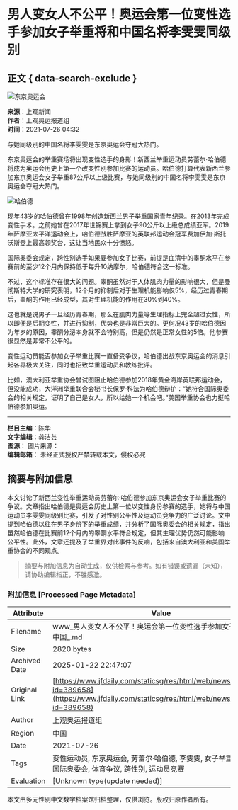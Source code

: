 # 男人变女人不公平！奥运会第一位变性选手参加女子举重将和中国名将李雯雯同级别

## 正文 { data-search-exclude }


![东京奥运会](https://images.shobserver.com/img/2020/2/18/sub_32.png)

**来源**：上观新闻  
**作者**：上观奥运报道组  
**时间**：2021-07-26 04:32  

与她同级别的中国名将李雯雯是东京奥运会夺冠大热门。

东京奥运会的举重赛场将出现变性选手的身影！新西兰举重运动员劳蕾尔·哈伯德将成为奥运会历史上第一个改变性别参加比赛的运动员。哈伯德打算代表新西兰参加东京奥运会女子举重87公斤以上级比赛，与她同级别的中国名将李雯雯是东京奥运会夺冠大热门。

![哈伯德](https://images.shobserver.com/img/2021/7/26/faa6f84446ea4ce99a5ded56176553f9.png)

现年43岁的哈伯德曾在1998年创造新西兰男子举重国家青年纪录。在2013年完成变性手术。之前她曾在2017年世锦赛上拿到女子90公斤以上级总成绩亚军。2019年萨摩亚太平洋运动会上，哈伯德战胜萨摩亚的英联邦运动会冠军费加伊加·斯托沃斯登上最高领奖台，这让当地民众十分愤怒。

国际奥委会规定，跨性别选手如果要参加女子比赛，前提是血清中的睾酮水平在参赛前的至少12个月内保持低于每升10纳摩尔，哈伯德符合这一标准。

不过，这个标准存在很大的问题。睾酮虽然对于人体肌肉力量的影响很大，但是曼彻斯特大学的研究表明，12个月的抑制后对于生理机能影响仅5%，经历过青春期后，睾酮的作用已经成型，其对生理机能的作用在30%到40%。

这也就是说男子一旦经历青春期，那么在肌肉力量等生理指标上完全超过女性，所以即便是后期变性，并进行抑制，优势也是非常巨大的。更何况43岁的哈伯德因为年岁的原因，睾酮分泌本身就不会特别高，但是仍然是正常女性的5倍。他参赛很显然是非常不公平的。

变性运动员能否参加女子举重比赛一直备受争议，哈伯德出战东京奥运会的消息引起各界极大关注，同时也招致举重运动员和教练批评。

比如，澳大利亚举重协会曾试图阻止哈伯德参加2018年黄金海岸英联邦运动会，但没能成功，大洋洲举重联合会秘书长保罗·科法为哈伯德辩护：“她符合国际奥委会的相关规定，证明了自己是女人，所以给她一个机会吧。”美国举重协会也力挺哈伯德参加奥运。

---

**栏目主编**：陈华  
**文字编辑**：龚洁芸  
**图源**： 图片来源：  
**编辑邮箱**： 未经正式授权严禁转载本文，侵权必究
<!-- tcd_original_link https://www.jfdaily.com/staticsg/res/html/web/newsDetail.html?id=389658 -->


## 摘要与附加信息

<!-- tcd_abstract -->
本文讨论了新西兰变性举重运动员劳蕾尔·哈伯德参加东京奥运会女子举重比赛的争议。文章指出哈伯德是奥运会历史上第一位以变性身份参赛的选手，她将与中国运动员李雯雯同级别比赛，引发了对性别公平性及运动员竞争力的广泛讨论。文中提到哈伯德以往在男子身份下的举重成绩，并分析了国际奥委会的相关规定，指出虽然哈伯德在比赛前12个月内的睾酮水平符合规定，但其生理优势仍然可能影响公平性。此外，文章还提及了举重界对此事件的反响，包括来自澳大利亚和美国举重协会的不同观点。
<!-- tcd_abstract_end -->

> 摘要与附加信息为自动生成，仅供检索与参考。如有错误或遗漏（未知），请协助编辑指正，不胜感激。

### 附加信息 [Processed Page Metadata]

| Attribute       | Value                                  |
|-----------------|----------------------------------------|
| Filename        | www_男人变女人不公平！奥运会第一位变性选手参加女子举重将和中国_.md                             |
| Size            | 2820 bytes                           |
| Archived Date   | 2025-01-22 22:47:07                             |
| Original Link   | [https://www.jfdaily.com/staticsg/res/html/web/newsDetail.html?id=389658](https://www.jfdaily.com/staticsg/res/html/web/newsDetail.html?id=389658)                       |
| Author          | 上观奥运报道组                               |
| Region          | 中国                               |
| Date            | 2021-07-26                                 |
| Tags            | 变性运动员, 东京奥运会, 劳蕾尔·哈伯德, 李雯雯, 女子举重, 性别公平, 国际奥委会, 体育争议, 跨性别, 运动员竞赛                                 |
| Evaluation            | [Unknown type(update needed)]                                 |
<!-- tcd_table_end -->

本文由多元性别中文数字档案馆归档整理，仅供浏览。版权归原作者所有。
